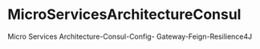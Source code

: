 # MicroServicesArchitectureConsul
 Micro Services Architecture-Consul-Config- Gateway-Feign-Resilience4J
